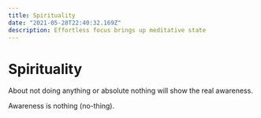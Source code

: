 ```yaml
---
title: Spirituality
date: "2021-05-28T22:40:32.169Z"
description: Effortless focus brings up meditative state
---
```


# Spirituality

About not doing anything or absolute nothing will show the real awareness.

Awareness is nothing (no-thing).
